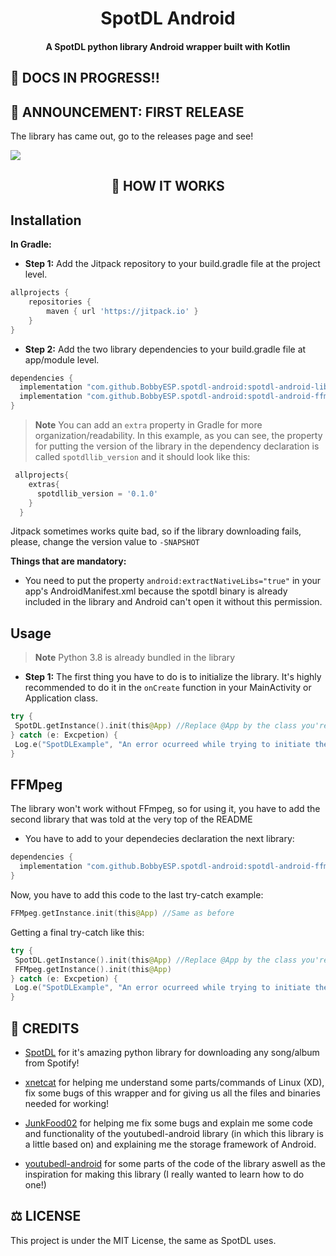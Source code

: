 <div align="center">
<h1>SpotDL Android</h1>
</div>
<div align="center">
<h4>A SpotDL python library Android wrapper built with Kotlin</h4>
</div>

## 📣 DOCS IN PROGRESS!!

## 🎉 ANNOUNCEMENT: FIRST RELEASE
The library has came out, go to the releases page and see!

[![](https://jitpack.io/v/BobbyESP/spotdl-android.svg)](https://jitpack.io/#BobbyESP/spotdl-android)

<div align="center"> 
<h2>🔨 HOW IT WORKS</h2>
</div>

## Installation

**In Gradle:**
- **Step 1:** Add the Jitpack repository to your build.gradle file at the project level.
```gradle
allprojects {
    repositories {
        maven { url 'https://jitpack.io' }
    }
}
```

- **Step 2:** Add the two library dependencies to your build.gradle file at app/module level.
```gradle
dependencies {
  implementation "com.github.BobbyESP.spotdl-android:spotdl-android-library:$spotdllib_version"  
  implementation "com.github.BobbyESP.spotdl-android:spotdl-android-ffmpeg:$spotdllib_version"
}
```
>**Note**
You can add an `extra` property in Gradle for more organization/readability. In this example, as you can see, the property for putting the version of the library in the dependency declaration is called `spotdllib_version` and it should look like this:
```gradle
 allprojects{
    extras{
      spotdllib_version = '0.1.0'
    }
  }
```
Jitpack sometimes works quite bad, so if the library downloading fails, please, change the version value to `-SNAPSHOT`

**Things that are mandatory:**

- You need to put the property `android:extractNativeLibs="true"` in your app's AndroidManifest.xml because the spotdl binary is already included in the library and Android can't open it without this permission.

## Usage

>**Note**
Python 3.8 is already bundled in the library

 - **Step 1:**
 The first thing you have to do is to initialize the library. It's highly recommended to do it in the `onCreate` function in your MainActivity or Application class.
 
 ```kotlin
 try {
  SpotDL.getInstance().init(this@App) //Replace @App by the class you're using to initiate the lib.
 } catch (e: Excpetion) {
  Log.e("SpotDLExample", "An error ocurreed while trying to initiate the library: $e")
 }
 ```
 
 
## FFMpeg

The library won't work without FFmpeg, so for using it, you have to add the second library that was told at the very top of the README

- You have to add to your dependecies declaration the next library:
```gradle
dependencies {
  implementation "com.github.BobbyESP.spotdl-android:spotdl-android-ffmpeg:$spotdllib_version"
}
```

Now, you have to add this code to the last try-catch example:
```kotlin
FFMpeg.getInstance.init(this@App) //Same as before
```

Getting a final try-catch like this:
 ```kotlin
 try {
  SpotDL.getInstance().init(this@App) //Replace @App by the class you're using to initiate the lib.
  FFMpeg.getInstance().init(this@App)
 } catch (e: Excpetion) {
  Log.e("SpotDLExample", "An error ocurreed while trying to initiate the library: $e")
 }
 ```

## 👷 CREDITS
- [SpotDL](https://github.com/spotDL) for it's amazing python library for downloading any song/album from Spotify!

- [xnetcat](https://github.com/xnetcat) for helping me understand some parts/commands of Linux (XD), fix some bugs of this wrapper and for giving us all the files and binaries needed for working!

- [JunkFood02](https://github.com/Junfood02) for helping me fix some bugs and explain me some code and functionality of the youtubedl-android library (in which this library is a little based on) and explaining me the storage framework of Android.

- [youtubedl-android](https://github.com/yausername/youtubedl-android) for some parts of the code of the library aswell as the inspiration for making this library (I really wanted to learn how to do one!)

## ⚖️ LICENSE
This project is under the MIT License, the same as SpotDL uses.
